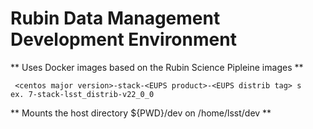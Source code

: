 # Rubin Data Management Development Environment

** Uses Docker images based on the Rubin Science Pipleine images **
```
 <centos major version>-stack-<EUPS product>-<EUPS distrib tag> s
ex. 7-stack-lsst_distrib-v22_0_0
```
** Mounts the host directory ${PWD}/dev on /home/lsst/dev **

